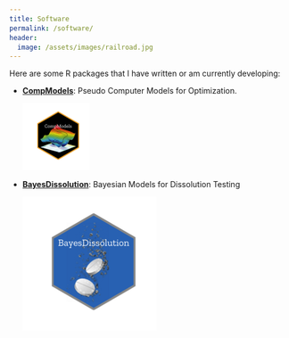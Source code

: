 ```yaml
---
title: Software
permalink: /software/
header:
  image: /assets/images/railroad.jpg
---
```


Here are some R packages that I have written or am currently developing:

- [**CompModels**](https://cran.r-project.org/web/packages/CompModels/index.html): Pseudo Computer Models for Optimization.

  <img src='/assets/images/compmodels.png' height="120" />
- [**BayesDissolution**](): Bayesian Models for Dissolution Testing 

  <img src='/assets/images/bayesdissolution.png' height="240" />

